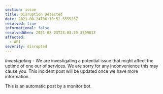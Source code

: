 ```yaml
---
section: issue
title: Disruption Detected
date: 2021-08-24T06:10:52.555523Z
resolved: true
informational: false
resolvedWhen: 2021-08-23T23:03:20.359901Z
affected:
  - API
severity: disrupted
---
```

*Investigating* - We are investigating a potential issue that might affect the uptime of one our of services. We are sorry for any inconvenience this may cause you. This incident post will be updated once we have more information.

This is an automatic post by a monitor bot.
        
